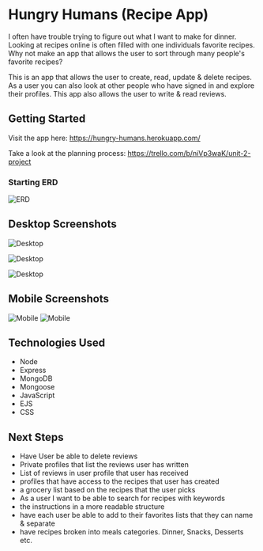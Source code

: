 # Hungry Humans (Recipe App)

I often have trouble trying to figure out what I want to make for dinner. Looking at recipes online is often filled with one individuals favorite recipes. Why not make an app that allows the user to sort through many people's favorite recipes? 

This is an app that allows the user to create, read, update & delete recipes. As a user you can also look at other people who have signed in and explore their profiles. This app also allows the user to write & read reviews.

## Getting Started
Visit the app here: https://hungry-humans.herokuapp.com/

Take a look at the planning process: https://trello.com/b/niVp3waK/unit-2-project

### Starting ERD
![ERD](https://i.ibb.co/db9j222/Screen-Shot-2021-11-12-at-9-50-46-AM.png)


## Desktop Screenshots
![Desktop](https://i.ibb.co/NKSpcxN/Screen-Shot-2021-11-12-at-9-19-33-AM.png)

![Desktop](https://i.ibb.co/949N02h/Screen-Shot-2021-11-12-at-9-20-02-AM.png_)


![Desktop](https://i.ibb.co/yNj6B2V/Screen-Shot-2021-11-12-at-9-20-14-AM.png)

## Mobile Screenshots 

![Mobile](https://i.ibb.co/KhkmfWH/Screen-Shot-2021-11-12-at-9-28-12-AM.png)
![Mobile](https://i.ibb.co/BgpqKGR/Screen-Shot-2021-11-12-at-9-28-50-AM.png)

## Technologies Used

-   Node
-   Express
-   MongoDB
-   Mongoose
-   JavaScript
-   EJS
-   CSS

## Next Steps

- Have User be able to delete reviews
- Private profiles that list the reviews user has written
- List of reviews in user profile that user has received 
- profiles that have access to the recipes that user has created
- a grocery list based on the recipes that the user picks
- As a user I want to be able to search for recipes with keywords
- the instructions in a more readable structure
- have each user be able to add to their favorites lists that they can name & separate 
- have recipes broken into meals categories. Dinner, Snacks, Desserts etc.